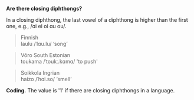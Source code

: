 **Are there closing diphthongs?**

In a closing diphthong, the last vowel of a diphthong is higher than the first one, e.g., /ɑi ei oi ɑu ou/.

>Finnish<br/>
>laulu /ˈlɑu.lu/ ‘song’

>Võro South Estonian<br/>
>toukama /ˈtoukː.kɑmɑ/ 'to push'

>Soikkola Ingrian<br/>
>haizo /ˈhɑi.so/ ‘smell’

**Coding.** The value is '1' if there are closing diphthongs in a language.
